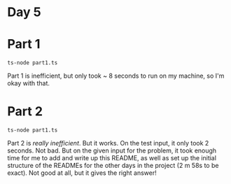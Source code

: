# Day 5

# Part 1

    ts-node part1.ts
    
Part 1 is inefficient, but only took ~ 8 seconds to run on my machine, so I'm okay with that.

# Part 2

    ts-node part1.ts
    
Part 2 is _really inefficient_. But it works. On the test input, it only took 2 seconds. Not bad. But on the given input for the problem, it took enough time for me to add and write up this README, as well as set up the initial structure of the READMEs for the other days in the project (2 m 58s to be exact). Not good at all, but it gives the right answer!